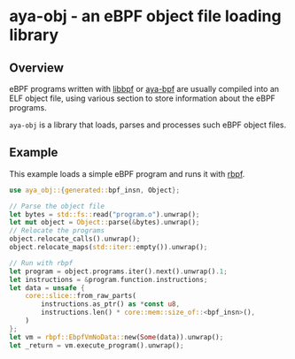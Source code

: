 # aya-obj - an eBPF object file loading library

## Overview

eBPF programs written with [libbpf] or [aya-bpf] are usually compiled
into an ELF object file, using various section to store information
about the eBPF programs.

`aya-obj` is a library that loads, parses and processes such eBPF
object files.

[libbpf]: https://github.com/libbpf/libbpf
[aya-bpf]: https://github.com/aya-rs/aya

## Example

This example loads a simple eBPF program and runs it with [rbpf].

```rust
use aya_obj::{generated::bpf_insn, Object};

// Parse the object file
let bytes = std::fs::read("program.o").unwrap();
let mut object = Object::parse(&bytes).unwrap();
// Relocate the programs
object.relocate_calls().unwrap();
object.relocate_maps(std::iter::empty()).unwrap();

// Run with rbpf
let program = object.programs.iter().next().unwrap().1;
let instructions = &program.function.instructions;
let data = unsafe {
    core::slice::from_raw_parts(
        instructions.as_ptr() as *const u8,
        instructions.len() * core::mem::size_of::<bpf_insn>(),
    )
};
let vm = rbpf::EbpfVmNoData::new(Some(data)).unwrap();
let _return = vm.execute_program().unwrap();
```

[rbpf]: https://github.com/qmonnet/rbpf
